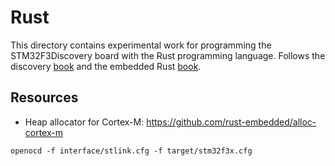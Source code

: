 # Rust

This directory contains experimental work for programming the STM32F3Discovery
board with the Rust programming language. Follows the discovery
[book](https://docs.rust-embedded.org/discovery/) and the embedded Rust
[book](https://doc.rust-lang.org/stable/embedded-book/).

## Resources

- Heap allocator for Cortex-M: https://github.com/rust-embedded/alloc-cortex-m


```
openocd -f interface/stlink.cfg -f target/stm32f3x.cfg
```
